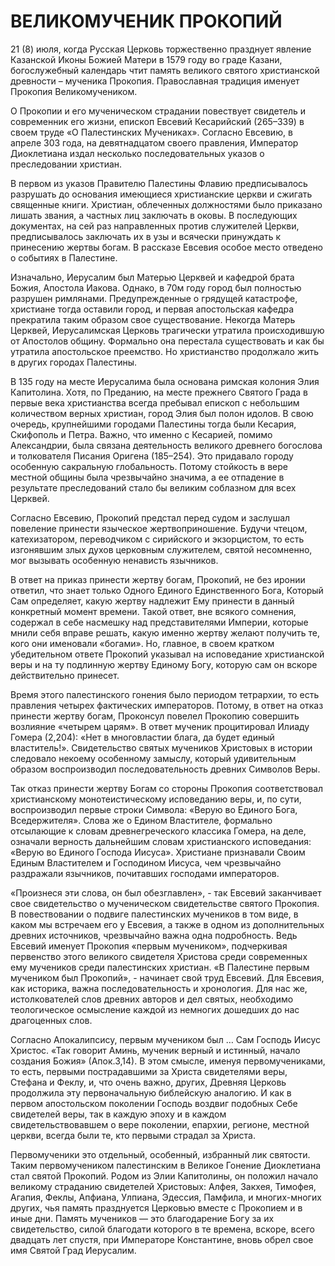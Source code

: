 # ВЕЛИКОМУЧЕНИК ПРОКОПИЙ

21 (8) июля, когда Русская Церковь торжественно празднует явление Казанской Иконы Божией Матери в 1579 году во граде Казани, богослужебный календарь чтит память великого святого христианской древности – мученика Прокопия. Православная традиция именует Прокопия Великомучеником.

О Прокопии и его мученическом страдании повествует свидетель и современник его жизни, епископ Евсевий Кесарийский (265–339) в своем труде «О Палестинских Мучениках». Согласно Евсевию, в апреле 303 года, на девятнадцатом своего правления, Император Диоклетиана издал несколько последовательных указов о преследовании христиан.

В первом из указов Правителю Палестины Флавию предписывалось разрушать до основания имеющиеся христианские церкви и сжигать священные книги. Христиан, облеченных должностями было приказано лишать звания, а частных лиц заключать в оковы. В последующих документах, на сей раз направленных против служителей Церкви, предписывалось заключать их в узы и всячески принуждать к принесению жертвы богам. В рассказе Евсевия особое место отведено о событиях в Палестине.

Изначально, Иерусалим был Матерью Церквей и кафедрой брата Божия, Апостола Иакова. Однако, в 70м году город был полностью разрушен римлянами. Предупрежденные о грядущей катастрофе, христиане тогда оставили город, и первая апостольская кафедра прекратила таким образом свое существование. Некогда Матерь Церквей, Иерусалимская Церковь трагически утратила происходившую от Апостолов общину. Формально она перестала существовать и как бы утратила апостольское преемство. Но христианство продолжало жить в других городах Палестины.

В 135 году на месте Иерусалима была основана римская колония Элия Капитолина. Хотя, по Преданию, на месте прежнего Святого Града в первые века христианства всегда пребывал епископ с небольшим количеством верных христиан, город Элия был полон идолов. В свою очередь, крупнейшими городами Палестины тогда были Кесария, Скифополь и Петра. Важно, что именно с Кесарией, помимо Александрии, была связана деятельность великого древнего богослова и толкователя Писания Оригена (185–254). Это придавало городу особенную сакральную глобальность. Потому стойкость в вере местной общины была чрезвычайно значима, а ее отпадение в результате преследований стало бы великим соблазном для всех Церквей.

Согласно Евсевию, Прокопий предстал перед судом и заслушал повеление принести языческое жертвоприношение. Будучи чтецом, катехизатором, переводчиком с сирийского и экзорцистом, то есть изгонявшим злых духов церковным служителем, святой несомненно, мог вызывать особенную ненависть язычников.

В ответ на приказ принести жертву богам, Прокопий, не без иронии ответил, что знает только Одного Единого Единственного Бога, Который Сам определяет, какую жертву надлежит Ему принести в данный конкретный момент времени. Такой ответ, вне всякого сомнения, содержал в себе насмешку над представителями Империи, которые мнили себя вправе решать, какую именно жертву желают получить те, кого они именовали «богами». Но, главное, в своем кратком убедительном ответе Прокопий указывал на исповедание христианской веры и на ту подлинную жертву Единому Богу, которую сам он вскоре действительно принесет.

Время этого палестинского гонения было периодом тетрархии, то есть правления четырех фактических императоров. Потому, в ответ на отказ принести жертву богам, Проконсул повелел Прокопию совершить возлияние «четырем царям». В ответ мученик процитировал Илиаду Гомера (2,204): «Нет в многовластии блага, да будет единый властитель!». Свидетельство святых мучеников Христовых в истории следовало некоему особенному замыслу, который удивительным образом воспроизводил последовательность древних Символов Веры.

Так отказ принести жертву Богам со стороны Прокопия соответствовал христианскому монотеистическому исповеданию веры, и, по сути, воспроизводил первые строки Символа: «Верую во Единого Бога, Вседержителя». Слова же о Едином Властителе, формально отсылающие к словам древнегреческого классика Гомера, на деле, означали верность дальнейшим словам христианского исповедания: «Верую во Единого Господа Иисуса». Христиане признавали Своим Единым Властителем и Господином Иисуса, чем чрезвычайно раздражали язычников, почитавших господами императоров.

«Произнеся эти слова, он был обезглавлен», - так Евсевий заканчивает свое свидетельство о мученическом свидетельстве святого Прокопия. В повествовании о подвиге палестинских мучеников в том виде, в каком мы встречаем его у Евсевия, а также в одном из дополнительных древних источников, чрезвычайно важна одна подробность. Ведь Евсевий именует Прокопия «первым мучеником», подчеркивая первенство этого великого свидетеля Христова среди современных ему мучеников среди палестинских христиан. «В Палестине первым мучеником был Прокопий», - начинает свой труд Евсевий. Для Евсевия, как историка, важна последовательность и хронология. Для нас же, истолкователей слов древних авторов и дел святых, необходимо теологическое осмысление каждой из немногих дошедших до нас драгоценных слов.

Согласно Апокалипсису, первым мучеником был … Сам Господь Иисус Христос. «Так говорит Аминь, мученик верный и истинный, начало создания Божия» (Апок.3,14). В этом смысле, именуя первомучениками, то есть, первыми пострадавшими за Христа свидетелями веры, Стефана и Феклу, и, что очень важно, других, Древняя Церковь продолжила эту первоначальную библейскую аналогию. И как в первом апостольском поколении Господь воздвиг подобных Себе свидетелей веры, так в каждую эпоху и в каждом свидетельствовавшем о вере поколении, епархии, регионе, местной церкви, всегда были те, кто первыми страдал за Христа.

Первомученики это отдельный, особенный, избранный лик святости. Таким первомучеником палестинским в Великое Гонение Диоклетиана стал святой Прокопий. Родом из Элии Капитолины, он положил начало великому страданию свидетелей Христовых: Алфея, Закхея, Тимофея, Агапия, Феклы, Апфиана, Улпиана, Эдессия, Памфила, и многих-многих других, чья память празднуется Церковью вместе с Прокопием и в иные дни. Память мучеников — это благодарение Богу за их свидетельство, силой благодати которого в те времена, вскоре, всего двадцать лет спустя, при Императоре Константине, вновь обрел свое имя Святой Град Иерусалим.
